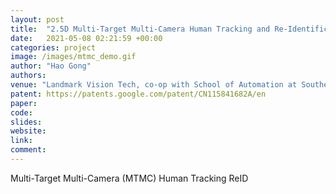 ```yaml
---
layout: post
title:  "2.5D Multi-Target Multi-Camera Human Tracking and Re-Identification (Project Virtual Turnstile in Smart Building of Shanghai Electric)"
date:   2021-05-08 02:21:59 +00:00
categories: project
image: /images/mtmc_demo.gif
author: "Hao Gong"
authors: 
venue: "Landmark Vision Tech, co-op with School of Automation at Southeast University"
patent: https://patents.google.com/patent/CN115841682A/en
paper: 
code:
slides: 
website: 
link: 
comment: 
---
```

Multi-Target Multi-Camera (MTMC) Human Tracking ReID
